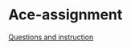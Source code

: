 # Ace-assignment

[Questions and instruction](https://github.com/Zinwaiyan274/Ace-assignment/files/9155466/PreScreen_DSAI_r3.pdf)
